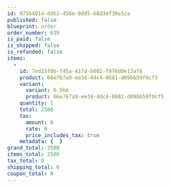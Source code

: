 ```yaml
---
id: 075b4914-ddb2-456e-8dd5-68d3ef30e5ca
published: false
blueprint: order
order_number: 639
is_paid: false
is_shipped: false
is_refunded: false
items:
  -
    id: 7ed15f0b-f45a-417d-b002-f076d0e12af8
    product: 66e767a9-ee34-4dc4-8681-d09bb59f0cf5
    variant:
      variant: 6.5km
      product: 66e767a9-ee34-4dc4-8681-d09bb59f0cf5
    quantity: 1
    total: 2500
    tax:
      amount: 0
      rate: 0
      price_includes_tax: true
    metadata: {  }
grand_total: 2500
items_total: 2500
tax_total: 0
shipping_total: 0
coupon_total: 0
---
```

